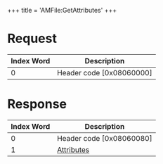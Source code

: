 +++
title = 'AMFile:GetAttributes'
+++

# Request

| Index Word | Description                |
|------------|----------------------------|
| 0          | Header code \[0x08060000\] |

# Response

| Index Word | Description                                             |
|------------|---------------------------------------------------------|
| 0          | Header code \[0x08060080\]                              |
| 1          | [Attributes](Filesystem_services#attributes "wikilink") |
